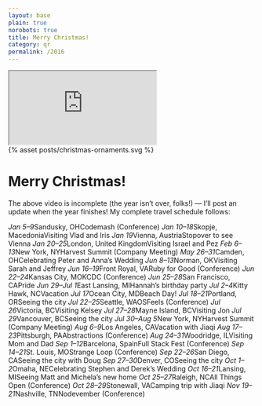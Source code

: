 ```yaml
---
layout: base
plain: true
norobots: true
title: Merry Christmas!
category: qr
permalink: /2016
---
```


<style>{% asset posts/2016-12-07-2016.css %}</style>

<div class="video">
  <iframe src="https://player.vimeo.com/video/6463177" webkitallowfullscreen mozallowfullscreen allowfullscreen></iframe>
</div>

<div class="ornaments">
  {% asset posts/christmas-ornaments.svg %}
</div>

# Merry Christmas!

<div class="travel">
  <p>The above video is incomplete (the year isn’t over, folks!) — I’ll post an update when the year finishes! My complete travel schedule follows:</p>

  <em>Jan 5–9</em><span class="location">Sandusky, OH</span><span class="reason">Codemash (Conference)</span>
  <em>Jan 10–18</em><span class="location">Skopje, Macedonia</span><span class="reason">Visiting Vlad and Iris</span>
  <em>Jan 19</em><span class="location">Vienna, Austria</span><span class="reason">Stopover to see Vienna</span>
  <em>Jan 20–25</em><span class="location">London, United Kingdom</span><span class="reason">Visiting Israel and Pez</span>
  <em>Feb 6–13</em><span class="location">New York, NY</span><span class="reason">Harvest Summit (Company Meeting)</span>
  <em>May 26–31</em><span class="location">Camden, OH</span><span class="reason">Celebrating Peter and Anna’s Wedding</span>
  <em>Jun 8–13</em><span class="location">Norman, OK</span><span class="reason">Visiting Sarah and Jeffrey</span>
  <em>Jun 16–19</em><span class="location">Front Royal, VA</span><span class="reason">Ruby for Good (Conference)</span>
  <em>Jun 22–24</em><span class="location">Kansas City, MO</span><span class="reason">KCDC (Conference)</span>
  <em>Jun 25–28</em><span class="location">San Francisco, CA</span><span class="reason">Pride</span>
  <em>Jun 29–Jul 1</em><span class="location">East Lansing, MI</span><span class="reason">Hannah’s birthday party</span>
  <em>Jul 2–4</em><span class="location">Kitty Hawk, NC</span><span class="reason">Vacation</span>
  <em>Jul 17</em><span class="location">Ocean City, MD</span><span class="reason">Beach Day!</span>
  <em>Jul 18–21</em><span class="location">Portland, OR</span><span class="reason">Seeing the city</span>
  <em>Jul 22–25</em><span class="location">Seattle, WA</span><span class="reason">OSFeels (Conference)</span>
  <em>Jul 26</em><span class="location">Victoria, BC</span><span class="reason">Visiting Kelsey</span>
  <em>Jul 27–28</em><span class="location">Mayne Island, BC</span><span class="reason">Visiting Jon</span>
  <em>Jul 29</em><span class="location">Vancouver, BC</span><span class="reason">Seeing the city</span>
  <em>Jul 30–Aug 5</em><span class="location">New York, NY</span><span class="reason">Harvest Summit (Company Meeting)</span>
  <em>Aug 6–9</em><span class="location">Los Angeles, CA</span><span class="reason">Vacation with Jiaqi</span>
  <em>Aug 17–23</em><span class="location">Pittsburgh, PA</span><span class="reason">Abstractions (Conference)</span>
  <em>Aug 24–31</em><span class="location">Woodridge, IL</span><span class="reason">Visiting Mom and Dad</span>
  <em>Sep 1–12</em><span class="location">Barcelona, Spain</span><span class="reason">Full Stack Fest (Conference)</span>
  <em>Sep 14–21</em><span class="location">St. Louis, MO</span><span class="reason">Strange Loop (Conference)</span>
  <em>Sep 22–26</em><span class="location">San Diego, CA</span><span class="reason">Seeing the city with Doug</span>
  <em>Sep 27–30</em><span class="location">Denver, CO</span><span class="reason">Seeing the city</span>
  <em>Oct 1–2</em><span class="location">Omaha, NE</span><span class="reason">Celebrating Stephen and Derek’s Wedding</span>
  <em>Oct 16–21</em><span class="location">Lansing, MI</span><span class="reason">Seeing Matt and Michela’s new home</span>
  <em>Oct 25–27</em><span class="location">Raleigh, NC</span><span class="reason">All Things Open (Conference)</span>
  <em>Oct 28–29</em><span class="location">Stonewall, VA</span><span class="reason">Camping trip with Jiaqi</span>
  <em>Nov 19–21</em><span class="location">Nashville, TN</span><span class="reason">Nodevember (Conference)</span>
</div>

